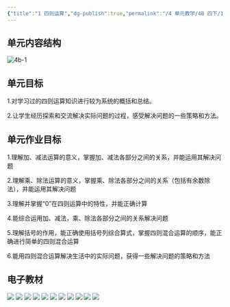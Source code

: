```yaml
---
{"title":"1 四则运算","dg-publish":true,"permalink":"/4 单元教学/4B 四下/1 四则运算/","dgPassFrontmatter":true,"noteIcon":""}
---
```



## 单元内容结构

![4b-1](https://r2.edui123.com/2023/04/4b-1.png)

## 单元目标

1.对学习过的四则运算知识进行较为系统的概括和总结。

2.让学生经历探索和交流解决实际问题的过程，感受解决问题的一些策略和方法。

## 单元作业目标

1.理解加、减法运算的意义，掌握加、减法各部分之间的关系，并能运用其解决问题

2.理解乘、除法运算的意义，掌握乘、除法各部分之间的关系（包括有余数除法），并能运用其解决问题

3.理解并掌握“0”在四则运算中的特性，并能正确计算

4.能综合运用加、减法，乘、除法各部分之间的关系解决问题

5.理解括号的作用，能正确使用括号列综合算式，掌握四则混合运算的顺序，能正确进行简单的四则混合运算

6.能用四则混合运算解决生活中的实际问题，获得一些解决问题的策略和方法


## 电子教材


<p class="grid-4">
	<img loading="lazy" decoding="async" src="https://book.pep.com.cn/1221001402131/files/mobile/8.jpg">
	<img loading="lazy" decoding="async" src="https://book.pep.com.cn/1221001402131/files/mobile/9.jpg">
	<img loading="lazy" decoding="async" src="https://book.pep.com.cn/1221001402131/files/mobile/10.jpg">
	<img loading="lazy" decoding="async" src="https://book.pep.com.cn/1221001402131/files/mobile/11.jpg">
	<img loading="lazy" decoding="async" src="https://book.pep.com.cn/1221001402131/files/mobile/12.jpg">
	<img loading="lazy" decoding="async" src="https://book.pep.com.cn/1221001402131/files/mobile/13.jpg">
	<img loading="lazy" decoding="async" src="https://book.pep.com.cn/1221001402131/files/mobile/14.jpg">
	<img loading="lazy" decoding="async" src="https://book.pep.com.cn/1221001402131/files/mobile/15.jpg">
	<img loading="lazy" decoding="async" src="https://book.pep.com.cn/1221001402131/files/mobile/16.jpg">
	<img loading="lazy" decoding="async" src="https://book.pep.com.cn/1221001402131/files/mobile/17.jpg">
	<img loading="lazy" decoding="async" src="https://book.pep.com.cn/1221001402131/files/mobile/18.jpg">
</p>
